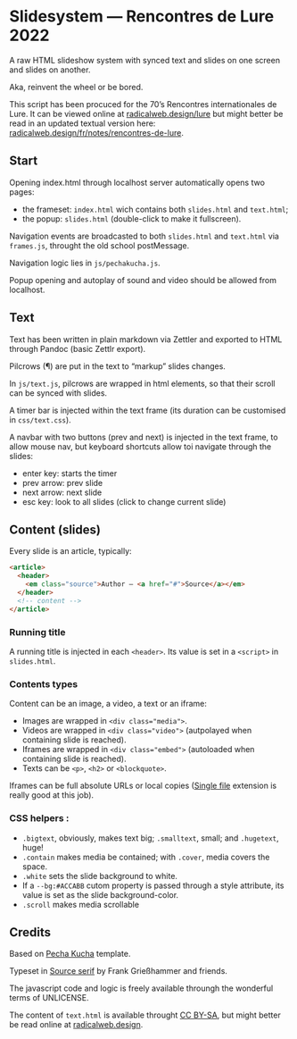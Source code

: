 # Slidesystem — Rencontres de Lure 2022

A raw HTML slideshow system with synced text and slides on one screen and slides on another.

Aka, reinvent the wheel or be bored.

This script has been procuced for the 70’s Rencontres internationales de Lure. It can be viewed online at [radicalweb.design/lure](https://radicalweb.design/lure) but might better be read in an updated textual version here: [radicalweb.design/fr/notes/rencontres-de-lure](https://radicalweb.design/fr/notes/rencontres-de-lure).


## Start

Opening index.html through localhost server automatically opens two pages:

- the frameset: `index.html` wich contains both `slides.html` and `text.html`;
- the popup: `slides.html` (double-click to make it fullscreen).

Navigation events are broadcasted to both `slides.html` and `text.html` via `frames.js`, throught the old school postMessage.

Navigation logic lies in `js/pechakucha.js`.

Popup opening and autoplay of sound and video should be allowed from localhost.


## Text

Text has been written in plain markdown via Zettler and exported to HTML through Pandoc (basic Zettlr export).

Pilcrows (¶) are put in the text to “markup” slides changes. 

In `js/text.js`, pilcrows are wrapped in html elements, so that their scroll can be synced with slides.

A timer bar is injected within the text frame (its duration can be customised in `css/text.css`).

A navbar with two buttons (prev and next) is injected in the text frame, to allow mouse nav, but keyboard shortcuts allow toi navigate through the slides:
- enter key: starts the timer
- prev arrow: prev slide
- next arrow: next slide
- esc key: look to all slides (click to change current slide)

## Content (slides)

Every slide is an article, typically: 
```html
<article>
  <header>
    <em class="source">Author — <a href="#">Source</a></em>
  </header>
  <!-- content -->
</article>
```

### Running title

A running title is injected in each `<header>`. Its value is set in a `<script>` in `slides.html`.

### Contents types

Content can be an image, a video, a text or an iframe:

- Images are wrapped in `<div class="media">`.
- Videos are wrapped in `<div class="video">` (autpolayed when containing slide is reached).
- Iframes are wrapped in `<div class="embed">` (autoloaded when containing slide is reached).
- Texts can be `<p>`, `<h2>` or `<blockquote>`.

Iframes can be full absolute URLs or local copies ([Single file](https://github.com/gildas-lormeau/SingleFile) extension is really good at this job).

### CSS helpers :

- `.bigtext`, obviously, makes text big; `.smalltext`, small; and `.hugetext`, huge!
- `.contain` makes media be contained; with `.cover`, media covers the space.
- `.white` sets the slide background to white.
- If a `--bg:#ACCABB` cutom property is passed through a style attribute, its value is set as the slide background-color.
- `.scroll` makes media scrollable

## Credits

Based on [Pecha Kucha](https://github.com/esadpyrenees/pechakucha) template.

Typeset in [Source serif](https://adobe-fonts.github.io/source-serif/) by Frank Grießhammer and friends.

The javascript code and logic is freely available throungh the wonderful terms of UNLICENSE.

The content of `text.html` is available throught [CC BY-SA](https://creativecommons.org/licenses/by-sa/2.0/), but might better be read online at [radicalweb.design](https://radicalweb.design/fr/notes/rencontres-de-lure).

